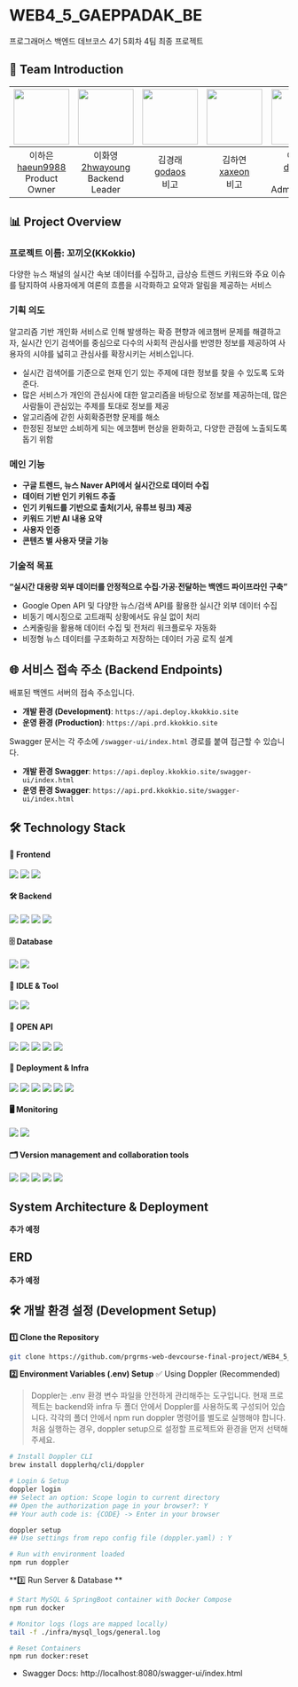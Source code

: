 # WEB4_5_GAEPPADAK_BE

프로그래머스 백엔드 데브코스 4기 5회차 4팀 최종 프로젝트

## 👥 Team Introduction

| <img src="https://avatars.githubusercontent.com/u/84301295?v=4" width="100"> | <img src="https://avatars.githubusercontent.com/u/69628269?v=4" width="100"> | <img src="https://avatars.githubusercontent.com/u/15260002?v=4" width="100"> | <img src="https://avatars.githubusercontent.com/u/78626811?v=4" width="100"> | <img src="https://avatars.githubusercontent.com/u/70743878?v=4" width="100"> | <img src="https://avatars.githubusercontent.com/u/115456416?v=4" width="100"> |
|:----------------------------------------------------------------------------:|:----------------------------------------------------------------------------:|:----------------------------------------------------------------------------:|:----------------------------------------------------------------------------:|:----------------------------------------------------------------------------:|:-----------------------------------------------------------------------------:|
|    이하은 <br> [haeun9988](https://github.com/haeun9988) <br> Product Owner     |    이화영 <br> [2hwayoung](https://github.com/2hwayoung) <br> Backend Leader    |             김경래 <br> [godaos](https://github.com/godaos) <br> 비고             |             김하연 <br> [xaxeon](https://github.com/xaxeon) <br> 비고             |   이태경 <br> [dlfjsld1](https://github.com/dlfjsld1) <br> AWS Administrator    |         윤상민 <br> [skvhffpdyd](https://github.com/skvhffpdyd) <br> 비고          |

## 📊 Project Overview

### 프로젝트 이름: **꼬끼오(KKokkio)**

다양한 뉴스 채널의 실시간 속보 데이터를 수집하고, 급상승 트렌드 키워드와 주요 이슈를 탐지하여 사용자에게 여론의 흐름을 시각화하고 요약과 알림을 제공하는 서비스

### 기획 의도

알고리즘 기반 개인화 서비스로 인해 발생하는 확증 편향과 에코챔버 문제를 해결하고자, 실시간 인기 검색어를 중심으로 다수의 사회적 관심사를 반영한 정보를 제공하여 사용자의 시야를 넓히고 관심사를 확장시키는
서비스입니다.

- 실시간 검색어를 기준으로 현재 인기 있는 주제에 대한 정보를 찾을 수 있도록 도와준다.
- 많은 서비스가 개인의 관심사에 대한 알고리즘을 바탕으로 정보를 제공하는데, 많은 사람들이 관심있는 주제를 토대로 정보를 제공
- 알고리즘에 갇힌 사회확증편향 문제를 해소
- 한정된 정보만 소비하게 되는 에코챔버 현상을 완화하고, 다양한 관점에 노출되도록 돕기 위함

### 메인 기능

- **구글 트렌드, 뉴스 Naver API에서 실시간으로 데이터 수집**
- **데이터 기반 인기 키워드 추출**
- **인기 키워드를 기반으로 출처(기사, 유튜브 링크) 제공**
- **키워드 기반 AI 내용 요약**
- **사용자 인증**
- **콘텐츠 별 사용자 댓글 기능**

### 기술적 목표

**“실시간 대용량 외부 데이터를 안정적으로 수집·가공·전달하는 백엔드 파이프라인 구축”**

- Google Open API 및 다양한 뉴스/검색 API를 활용한 실시간 외부 데이터 수집
- 비동기 메시징으로 고트래픽 상황에서도 유실 없이 처리
- 스케줄링을 활용해 데이터 수집 및 전처리 워크플로우 자동화
- 비정형 뉴스 데이터를 구조화하고 저장하는 데이터 가공 로직 설계

## 🌐 서비스 접속 주소 (Backend Endpoints)

배포된 백엔드 서버의 접속 주소입니다.

* **개발 환경 (Development)**: `https://api.deploy.kkokkio.site`
* **운영 환경 (Production)**: `https://api.prd.kkokkio.site`

Swagger 문서는 각 주소에 `/swagger-ui/index.html` 경로를 붙여 접근할 수 있습니다.

* **개발 환경 Swagger**: `https://api.deploy.kkokkio.site/swagger-ui/index.html`
* **운영 환경 Swagger**: `https://api.prd.kkokkio.site/swagger-ui/index.html`

## 🛠️ Technology Stack

#### 🎨 Frontend

<div> 
  <img src="https://img.shields.io/badge/TypeScript-3178C6?style=for-the-badge&logo=typescript&logoColor=white"/>
  <img src="https://img.shields.io/badge/Next.js-000000?style=for-the-badge&logo=next.js&logoColor=white"/>
  <img src="https://img.shields.io/badge/creatie.ai-5C2D91?style=for-the-badge&logoColor=white"/>
</div>

#### 🛠 Backend

<div> 
  <img src="https://img.shields.io/badge/Java-007396?style=for-the-badge&logo=java&logoColor=white"/>
  <img src="https://img.shields.io/badge/SpringBoot-6DB33F?style=for-the-badge&logo=springboot&logoColor=white"/>
  <img src="https://img.shields.io/badge/Swagger-85EA2D?style=for-the-badge&logo=swagger&logoColor=black"/>
  <img src="https://img.shields.io/badge/Apache%20Airflow-017CEE?style=for-the-badge&logo=apacheairflow&logoColor=white"/>
</div>

#### 🗄 Database

<div> 
  <img src="https://img.shields.io/badge/MySQL-4479A1?style=for-the-badge&logo=mysql&logoColor=white"/>
  <img src="https://img.shields.io/badge/redis-%23DD0031.svg?style=for-the-badge&logo=redis&logoColor=white"/>
</div>

#### 🔧 IDLE & Tool

<div> 
  <img src="https://img.shields.io/badge/IntelliJ%20IDEA-000000?style=for-the-badge&logo=intellijidea&logoColor=white"/>
  <img src="https://img.shields.io/badge/Gradle-02303A?style=for-the-badge&logo=gradle&logoColor=white"/>
</div>

#### 📶 OPEN API

<div> 
    <img src="https://img.shields.io/badge/ChatGPT%20API-412991?style=for-the-badge&logo=openai&logoColor=white"/> 
    <img src="https://img.shields.io/badge/News%20API-0A0A0A?style=for-the-badge&logoColor=white"/>
    <img src="https://img.shields.io/badge/YouTube-FF0000?style=for-the-badge&logo=youtube&logoColor=white"/>
    <img src="https://img.shields.io/badge/Google%20Trends-4285F4?style=for-the-badge&logoColor=white"/>
    <img src="https://img.shields.io/badge/Discord-5865F2?style=for-the-badge&logo=discord&logoColor=white"/>
</div>

#### 🚀 Deployment & Infra

<div> 
  <img src="https://img.shields.io/badge/Linux-FCC624?style=for-the-badge&logo=linux&logoColor=black"/>
  <img src="https://img.shields.io/badge/docker-%230db7ed.svg?style=for-the-badge&logo=docker&logoColor=white"/>
  <img src="https://img.shields.io/badge/AWS-232F3E?style=for-the-badge&logo=amazonwebservices&logoColor=white"/>
  <img src="https://img.shields.io/badge/Vercel-000000?style=for-the-badge&logo=vercel&logoColor=white"/>
  <img src="https://img.shields.io/badge/Nginx-009639?style=for-the-badge&logo=nginx&logoColor=white"/>
  <img src="https://img.shields.io/badge/GitHub%20Actions-2088FF?style=for-the-badge&logo=githubactions&logoColor=white"/>
</div>

#### 🖥️ Monitoring

<div> 
    <img src="https://img.shields.io/badge/Prometheus-E6522C?style=for-the-badge&logo=prometheus&logoColor=white"/>
    <img src="https://img.shields.io/badge/Grafana-F46800?style=for-the-badge&logo=grafana&logoColor=white"/>
</div>

#### 🗂️ Version management and collaboration tools

<div> 
  <img src="https://img.shields.io/badge/github-%23121011.svg?style=for-the-badge&logo=github&logoColor=white"/>
  <img src="https://img.shields.io/badge/Notion-%23000000.svg?style=for-the-badge&logo=notion&logoColor=white"/>
  <img src="https://img.shields.io/badge/Slack-4A154B?style=for-the-badge&logo=slack&logoColor=white)"/>
  <img src="https://img.shields.io/badge/Zep-6001D2?style=for-the-badge&logo=Zep&logoColor=white"/>
  <img src="https://img.shields.io/badge/Google%20Meet-00897B?style=for-the-badge&logo=googlemeet&logoColor=white"/>
</div>

## System Architecture & Deployment

**추가 예정**

## ERD

**추가 예정**

## 🛠️ 개발 환경 설정 (Development Setup)

**1️⃣ Clone the Repository**

```bash
git clone https://github.com/prgrms-web-devcourse-final-project/WEB4_5_GAEPPADAK_BE.git
```

**2️⃣ Environment Variables (.env) Setup**
✅ Using Doppler (Recommended)

> Doppler는 .env 환경 변수 파일을 안전하게 관리해주는 도구입니다.
> 현재 프로젝트는 backend와 infra 두 폴더 안에서 Doppler를 사용하도록 구성되어 있습니다.
> 각각의 폴더 안에서 npm run doppler 명령어를 별도로 실행해야 합니다.
> 처음 실행하는 경우, doppler setup으로 설정할 프로젝트와 환경을 먼저 선택해 주세요.

```bash
# Install Doppler CLI
brew install dopplerhq/cli/doppler

# Login & Setup
doppler login
## Select an option: Scope login to current directory
## Open the authorization page in your browser?: Y
## Your auth code is: {CODE} -> Enter in your browser

doppler setup
## Use settings from repo config file (doppler.yaml) : Y

# Run with environment loaded
npm run doppler
```

**3️⃣ Run Server & Database **

```bash
# Start MySQL & SpringBoot container with Docker Compose
npm run docker

# Monitor logs (logs are mapped locally)
tail -f ./infra/mysql_logs/general.log

# Reset Containers
npm run docker:reset

```

- Swagger Docs: http://localhost:8080/swagger-ui/index.html
